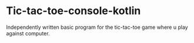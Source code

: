 # Tic-tac-toe-console-kotlin
Independently written basic program for the tic-tac-toe game where u play against computer.
